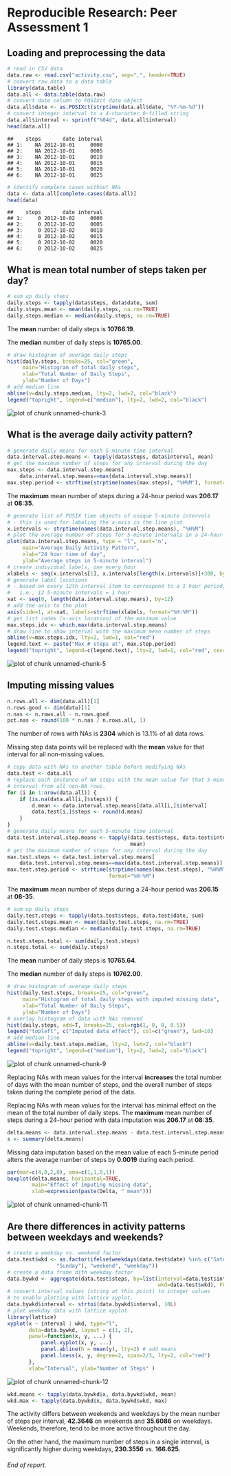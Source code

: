# Reproducible Research: Peer Assessment 1


## Loading and preprocessing the data


```r
# read in CSV data
data.raw <- read.csv("activity.csv", sep=",", header=TRUE)
# convert raw data to a data table
library(data.table)
data.all <- data.table(data.raw)
# convert date column to POSIXct date object
data.all$date <- as.POSIXct(strptime(data.all$date, "%Y-%m-%d"))
# convert integer interval to a 4-character 0-filled string
data.all$interval <- sprintf("%04d", data.all$interval)
head(data.all)
```

```
##    steps       date interval
## 1:    NA 2012-10-01     0000
## 2:    NA 2012-10-01     0005
## 3:    NA 2012-10-01     0010
## 4:    NA 2012-10-01     0015
## 5:    NA 2012-10-01     0020
## 6:    NA 2012-10-01     0025
```

```r
# identify complete cases without NAs
data <- data.all[complete.cases(data.all)]
head(data)
```

```
##    steps       date interval
## 1:     0 2012-10-02     0000
## 2:     0 2012-10-02     0005
## 3:     0 2012-10-02     0010
## 4:     0 2012-10-02     0015
## 5:     0 2012-10-02     0020
## 6:     0 2012-10-02     0025
```

## What is mean total number of steps taken per day?


```r
# sum up daily steps
daily.steps <- tapply(data$steps, data$date, sum)
daily.steps.mean <- mean(daily.steps, na.rm=TRUE)
daily.steps.median <- median(daily.steps, na.rm=TRUE)
```

The __mean__ number of daily steps is __10766.19__.

The __median__ number of daily steps is __10765.00__.


```r
# draw histogram of average daily steps
hist(daily.steps, breaks=25, col="green",
     main="Histogram of total daily steps", 
     xlab="Total Number of Daily Steps", 
     ylab="Number of Days")
# add median line
abline(v=daily.steps.median, lty=2, lwd=2, col="black")
legend("topright", legend=c("median"), lty=2, lwd=2, col="black")
```

![plot of chunk unnamed-chunk-3](figure/unnamed-chunk-3.png) 

## What is the average daily activity pattern?


```r
# generate daily means for each 5-minute time interval
data.interval.step.means <- tapply(data$steps, data$interval, mean)
# get the maximum number of steps for any interval during the day
max.steps <- data.interval.step.means[
    data.interval.step.means==max(data.interval.step.means)]
max.step.period <- strftime(strptime(names(max.steps), "%H%M"), format="%H:%M")
```

The __maximum__ mean number of steps during a 24-hour period was
__206.17__ at __08:35__.


```r
# generate list of POSIX time objects of unique 5-minute intervals
# - this is used for labaling the x-axis in the line plot
x.intervals <- strptime(names(data.interval.step.means), "%H%M")
# plot the average number of steps for 5-minute intervals in a 24-hour period
plot(data.interval.step.means, type = "l", xaxt='n',
     main="Average Daily Activity Pattern",
     xlab="24 hour time of day",
     ylab="Average steps in 5-minute interval")
# create individual labels, one every hour
xlabels <- seq(x.intervals[1], x.intervals[length(x.intervals)]+300, by=3600)
# generate label locations
# - based on every 12th interval item to correspond to a 1 hour period,
#   i.e., 12 5-minute intervals = 1 hour
xat <- seq(0, length(data.interval.step.means), by=12)
# add the axis to the plot
axis(side=1, at=xat, labels=strftime(xlabels, format="%H:%M"))
# get list index (x-axis location) of the maximum value
max.steps.idx <- which.max(data.interval.step.means)
# draw line to show interval with the maximum mean number of steps
abline(v=max.steps.idx, lty=2, lwd=1, col="red")
legend.text <- paste("Max # steps at", max.step.period)
legend("topright", legend=c(legend.text), lty=2, lwd=1, col="red", cex=0.75)
```

![plot of chunk unnamed-chunk-5](figure/unnamed-chunk-5.png) 

## Imputing missing values

<!--
1. Calculate and report the total number of missing values in the dataset 
(i.e. the total number of rows with NAs)
-->


```r
n.rows.all <- dim(data.all)[1]
n.rows.good <- dim(data)[1]
n.nas <- n.rows.all - n.rows.good
pct.nas <- round(100 * n.nas / n.rows.all, 1)
```

The number of rows with NAs is __2304__ which is 13.1% of all data
rows.

<!--
2. Devise a strategy for filling in all of the missing values in the 
dataset. The strategy does not need to be sophisticated. For example, you could 
use the mean/median for that day, or the mean for that 5-minute interval, etc. 
-->

Missing step data points will be replaced with the __mean__ value for that
interval for all non-missing values.


```r
# copy data with NAs to another table before modifying NAs
data.test <- data.all
# replace each instance of NA steps with the mean value for that 5-minute
# interval from all non-NA rows.
for (i in 1:nrow(data.all)) {
    if (is.na(data.all[i,]$steps)) {
        d.mean <- data.interval.step.means[data.all[i,]$interval]
        data.test[i,]$steps <- round(d.mean)
    }
}
# generate daily means for each 5-minute time interval
data.test.interval.step.means <- tapply(data.test$steps, data.test$interval, 
                                        mean)
# get the maximum number of steps for any interval during the day
max.test.steps <- data.test.interval.step.means[
    data.test.interval.step.means==max(data.test.interval.step.means)]
max.test.step.period <- strftime(strptime(names(max.test.steps), "%H%M"),
                                 format="%H-%M")
```

The __maximum__ mean number of steps during a 24-hour period was
__206.15__ at
__08-35__.


```r
# sum up daily steps
daily.test.steps <- tapply(data.test$steps, data.test$date, sum)
daily.test.steps.mean <- mean(daily.test.steps, na.rm=TRUE)
daily.test.steps.median <- median(daily.test.steps, na.rm=TRUE)

n.test.steps.total <- sum(daily.test.steps)
n.steps.total <- sum(daily.steps)
```

The __mean__ number of daily steps is
__10765.64__.

The __median__ number of daily steps is
__10762.00__.



```r
# draw histogram of average daily steps
hist(daily.test.steps, breaks=25, col="green",
     main="Histogram of total daily steps with imputed missing data", 
     xlab="Total Number of Daily Steps", 
     ylab="Number of Days")
# overlay histogram of data with NAs removed
hist(daily.steps, add=T, breaks=25, col=rgb(1, 0, 0, 0.5))
legend("topleft", c("Imputed data effect"), col=c("green"), lwd=10)
# add median line
abline(v=daily.test.steps.median, lty=2, lwd=2, col="black")
legend("topright", legend=c("median"), lty=2, lwd=2, col="black")
```

![plot of chunk unnamed-chunk-9](figure/unnamed-chunk-9.png) 

Replacing NAs with mean values for the interval __increases__ the total number
of days with the mean number of steps, and the overall number of steps taken
during the complete period of the data.

Replacing NAs with mean values for the interval has minimal effect on the mean
of the total number of daily steps. The __maximum__ mean number of steps during
a 24-hour period with data imputation was
__206.17__ at __08:35__.


```r
delta.means <- data.interval.step.means - data.test.interval.step.means
s <- summary(delta.means)
```

Missing data imputation based on the mean value of each 5-minute period
alters the average number of steps by __0.0019__ during each period.


```r
par(mar=c(4,0,2,0), oma=c(1,1,0,1))
boxplot(delta.means, horizontal=TRUE,
        main="Effect of imputing missing data",
        xlab=expression(paste(Delta, " mean")))
```

![plot of chunk unnamed-chunk-11](figure/unnamed-chunk-11.png) 

## Are there differences in activity patterns between weekdays and weekends?

<!--
Create a new factor variable in the dataset with two levels – “weekday” and “weekend” indicating whether a given date is a weekday or weekend day.
-->


```r
# create a weekday vs. weekend factor
data.test$wkd <- as.factor(ifelse(weekdays(data.test$date) %in% c("Saturday",
                "Sunday"), "weekend", "weekday"))
# create a data frame dith weekday factor
data.bywkd <- aggregate(data.test$steps, by=list(interval=data.test$interval, 
                                                 wkd=data.test$wkd), FUN=mean)
# convert interval values (string at this point) to integer values
# to enable plotting with lattice xyplot.
data.bywkd$interval <- strtoi(data.bywkd$interval, 10L)
# plot weekday data with lattice xyplot
library(lattice)
xyplot(x ~ interval | wkd, type="l",
       data=data.bywkd, layout = c(1, 2),
       panel=function(x, y, ...) {
           panel.xyplot(x, y, ...)
           panel.abline(h = mean(y), lty=2) # add means
           panel.loess(x, y, degree=2, span=2/3, lty=2, col="red")
       },
       xlab="Interval", ylab="Number of Steps" )
```

![plot of chunk unnamed-chunk-12](figure/unnamed-chunk-12.png) 


```r
wkd.means <- tapply(data.bywkd$x, data.bywkd$wkd, mean)
wkd.max <- tapply(data.bywkd$x, data.bywkd$wkd, max)
```

The activity differs between weekends and weekdays by the mean number of steps
per interval, __42.3646__ on weekends and
__35.6086__ on weekdays. Weekends, therefore, tend to be more
active throughout the day.

On the other hand, the maximum number of steps in a single interval, is
significantly higher during weekdays, __230.3556__ vs.
__166.625__.

###### End of report.
